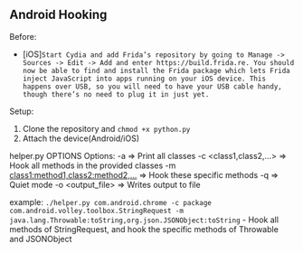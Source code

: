 ## Android Hooking

Before:
- [iOS]`Start Cydia and add Frida’s repository by going to Manage -> Sources -> Edit -> Add and enter https://build.frida.re. You should now be able to find and install the Frida package which lets Frida inject JavaScript into apps running on your iOS device. This happens over USB, so you will need to have your USB cable handy, though there’s no need to plug it in just yet.`

Setup:
1) Clone the repository and `chmod +x python.py`
2) Attach the device(Android/iOS)

helper.py <android-app-package-name> OPTIONS
Options:
  -a => Print all classes
  -c <class1,class2,...> => Hook all methods in the provided classes
  -m <class1:method1,class2:method2,...> => Hook these specific methods
  -q => Quiet mode
  -o <output_file> => Writes output to file

example:
`./helper.py com.android.chrome -c package com.android.volley.toolbox.StringRequest -m java.lang.Throwable:toString,org.json.JSONObject:toString` - Hook all methods of StringRequest, and hook the specific methods of Throwable and JSONObject
